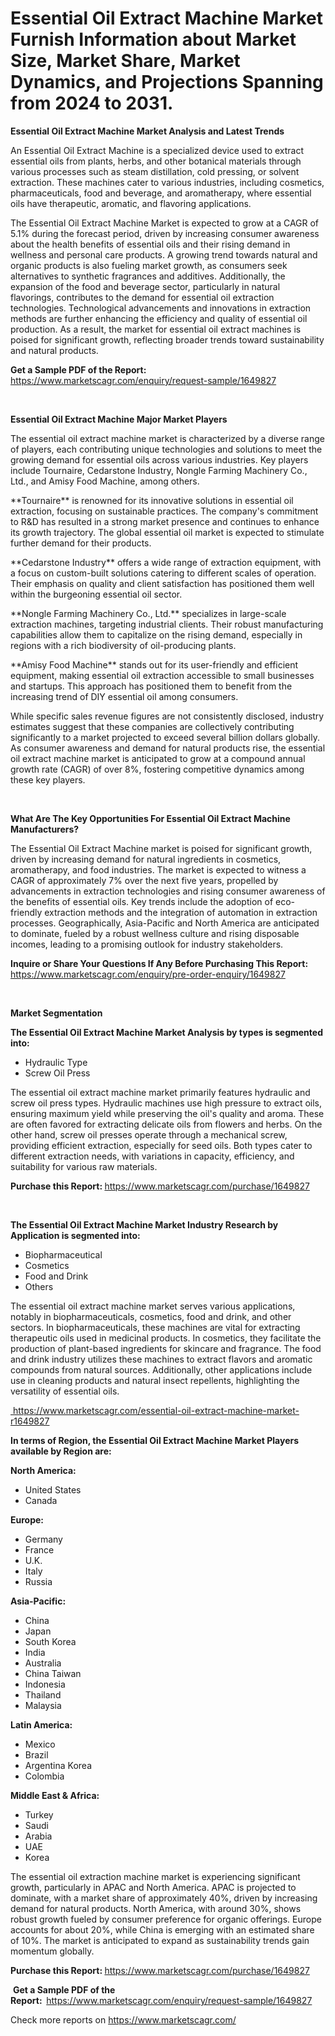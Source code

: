 <p><h1>Essential Oil Extract Machine Market Furnish Information about Market Size, Market Share, Market Dynamics, and Projections Spanning from 2024 to 2031.</h1></p><p><strong>Essential Oil Extract Machine Market Analysis and Latest Trends</strong></p>
<p><p>An Essential Oil Extract Machine is a specialized device used to extract essential oils from plants, herbs, and other botanical materials through various processes such as steam distillation, cold pressing, or solvent extraction. These machines cater to various industries, including cosmetics, pharmaceuticals, food and beverage, and aromatherapy, where essential oils have therapeutic, aromatic, and flavoring applications.</p><p>The Essential Oil Extract Machine Market is expected to grow at a CAGR of 5.1% during the forecast period, driven by increasing consumer awareness about the health benefits of essential oils and their rising demand in wellness and personal care products. A growing trend towards natural and organic products is also fueling market growth, as consumers seek alternatives to synthetic fragrances and additives. Additionally, the expansion of the food and beverage sector, particularly in natural flavorings, contributes to the demand for essential oil extraction technologies. Technological advancements and innovations in extraction methods are further enhancing the efficiency and quality of essential oil production. As a result, the market for essential oil extract machines is poised for significant growth, reflecting broader trends toward sustainability and natural products.</p></p>
<p><strong>Get a Sample PDF of the Report:&nbsp;</strong> <a href="https://www.marketscagr.com/enquiry/request-sample/1649827?utm_campaign=1998&utm_medium=2&utm_source=Github&utm_content=ia&utm_term=29122024&utm_id=essential-oil-extract-machine">https://www.marketscagr.com/enquiry/request-sample/1649827</a></p>
<p>&nbsp;</p>
<p><strong>Essential Oil Extract Machine Major Market Players</strong></p>
<p><p>The essential oil extract machine market is characterized by a diverse range of players, each contributing unique technologies and solutions to meet the growing demand for essential oils across various industries. Key players include Tournaire, Cedarstone Industry, Nongle Farming Machinery Co., Ltd., and Amisy Food Machine, among others.</p><p>**Tournaire** is renowned for its innovative solutions in essential oil extraction, focusing on sustainable practices. The company's commitment to R&D has resulted in a strong market presence and continues to enhance its growth trajectory. The global essential oil market is expected to stimulate further demand for their products.</p><p>**Cedarstone Industry** offers a wide range of extraction equipment, with a focus on custom-built solutions catering to different scales of operation. Their emphasis on quality and client satisfaction has positioned them well within the burgeoning essential oil sector.</p><p>**Nongle Farming Machinery Co., Ltd.** specializes in large-scale extraction machines, targeting industrial clients. Their robust manufacturing capabilities allow them to capitalize on the rising demand, especially in regions with a rich biodiversity of oil-producing plants.</p><p>**Amisy Food Machine** stands out for its user-friendly and efficient equipment, making essential oil extraction accessible to small businesses and startups. This approach has positioned them to benefit from the increasing trend of DIY essential oil among consumers.</p><p>While specific sales revenue figures are not consistently disclosed, industry estimates suggest that these companies are collectively contributing significantly to a market projected to exceed several billion dollars globally. As consumer awareness and demand for natural products rise, the essential oil extract machine market is anticipated to grow at a compound annual growth rate (CAGR) of over 8%, fostering competitive dynamics among these key players.</p></p>
<p>&nbsp;</p>
<p><strong>What Are The Key Opportunities For Essential Oil Extract Machine Manufacturers?</strong></p>
<p><p>The Essential Oil Extract Machine market is poised for significant growth, driven by increasing demand for natural ingredients in cosmetics, aromatherapy, and food industries. The market is expected to witness a CAGR of approximately 7% over the next five years, propelled by advancements in extraction technologies and rising consumer awareness of the benefits of essential oils. Key trends include the adoption of eco-friendly extraction methods and the integration of automation in extraction processes. Geographically, Asia-Pacific and North America are anticipated to dominate, fueled by a robust wellness culture and rising disposable incomes, leading to a promising outlook for industry stakeholders.</p></p>
<p><strong>Inquire or Share Your Questions If Any Before Purchasing This Report:</strong> <a href="https://www.marketscagr.com/enquiry/pre-order-enquiry/1649827?utm_campaign=1998&utm_medium=2&utm_source=Github&utm_content=ia&utm_term=29122024&utm_id=essential-oil-extract-machine">https://www.marketscagr.com/enquiry/pre-order-enquiry/1649827</a></p>
<p>&nbsp;</p>
<p><strong>Market Segmentation</strong></p>
<p><strong>The Essential Oil Extract Machine Market Analysis by types is segmented into:</strong></p>
<p><ul><li>Hydraulic Type</li><li>Screw Oil Press</li></ul></p>
<p><p>The essential oil extract machine market primarily features hydraulic and screw oil press types. Hydraulic machines use high pressure to extract oils, ensuring maximum yield while preserving the oil's quality and aroma. These are often favored for extracting delicate oils from flowers and herbs. On the other hand, screw oil presses operate through a mechanical screw, providing efficient extraction, especially for seed oils. Both types cater to different extraction needs, with variations in capacity, efficiency, and suitability for various raw materials.</p></p>
<p><strong>Purchase this Report:&nbsp;</strong><a href="https://www.marketscagr.com/purchase/1649827?utm_campaign=1998&utm_medium=2&utm_source=Github&utm_content=ia&utm_term=29122024&utm_id=essential-oil-extract-machine">https://www.marketscagr.com/purchase/1649827</a></p>
<p>&nbsp;</p>
<p><strong>The Essential Oil Extract Machine Market Industry Research by Application is segmented into:</strong></p>
<p><ul><li>Biopharmaceutical</li><li>Cosmetics</li><li>Food and Drink</li><li>Others</li></ul></p>
<p><p>The essential oil extract machine market serves various applications, notably in biopharmaceuticals, cosmetics, food and drink, and other sectors. In biopharmaceuticals, these machines are vital for extracting therapeutic oils used in medicinal products. In cosmetics, they facilitate the production of plant-based ingredients for skincare and fragrance. The food and drink industry utilizes these machines to extract flavors and aromatic compounds from natural sources. Additionally, other applications include use in cleaning products and natural insect repellents, highlighting the versatility of essential oils.</p></p>
<p><a href="https://www.marketscagr.com/essential-oil-extract-machine-market-r1649827?utm_campaign=1998&utm_medium=2&utm_source=Github&utm_content=ia&utm_term=29122024&utm_id=essential-oil-extract-machine">&nbsp;https://www.marketscagr.com/essential-oil-extract-machine-market-r1649827</a></p>
<p><strong>In terms of Region, the Essential Oil Extract Machine Market Players available by Region are:</strong></p>
<p>
    <p> <strong> North America: </strong>
        <ul>
            <li>United States</li>
            <li>Canada</li>
        </ul>
        </p> 
    <p> <strong> Europe: </strong>
        <ul>
            <li>Germany</li>
            <li>France</li>
            <li>U.K.</li>
            <li>Italy</li>
            <li>Russia</li>
        </ul>
        </p> 
    <p> <strong> Asia-Pacific: </strong>
        <ul>
            <li>China</li>
            <li>Japan</li>
            <li>South Korea</li>
            <li>India</li>
            <li>Australia</li>
            <li>China Taiwan</li>
            <li>Indonesia</li>
            <li>Thailand</li>
            <li>Malaysia</li>
        </ul>
        </p> 
    <p> <strong> Latin America: </strong>
        <ul>
            <li>Mexico</li>
            <li>Brazil</li>
            <li>Argentina Korea</li>
            <li>Colombia</li>
        </ul>
        </p> 
    <p> <strong> Middle East & Africa: </strong>
        <ul>
            <li>Turkey</li>
            <li>Saudi</li>
            <li>Arabia</li>
            <li>UAE</li>
            <li>Korea</li>
        </ul>
    </p>
    </p>
<p><p>The essential oil extraction machine market is experiencing significant growth, particularly in APAC and North America. APAC is projected to dominate, with a market share of approximately 40%, driven by increasing demand for natural products. North America, with around 30%, shows robust growth fueled by consumer preference for organic offerings. Europe accounts for about 20%, while China is emerging with an estimated share of 10%. The market is anticipated to expand as sustainability trends gain momentum globally.</p></p>
<p><strong>Purchase this Report: </strong><a href="https://www.marketscagr.com/purchase/1649827?utm_campaign=1998&utm_medium=2&utm_source=Github&utm_content=ia&utm_term=29122024&utm_id=essential-oil-extract-machine">https://www.marketscagr.com/purchase/1649827</a></p>
<p>&nbsp;<strong>Get a Sample PDF of the Report:&nbsp;&nbsp;</strong><a href="https://www.marketscagr.com/enquiry/request-sample/1649827?utm_campaign=1998&utm_medium=2&utm_source=Github&utm_content=ia&utm_term=29122024&utm_id=essential-oil-extract-machine">https://www.marketscagr.com/enquiry/request-sample/1649827</a></p>
<p><strong></strong></p>
<p>Check more reports on <a href="https://www.marketscagr.com/?utm_campaign=1998&utm_medium=2&utm_source=Github&utm_content=ia&utm_term=29122024&utm_id=essential-oil-extract-machine">https://www.marketscagr.com/</a></p>
